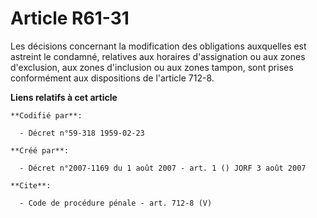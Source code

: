 # Article R61-31

Les décisions concernant la modification des obligations auxquelles est astreint le condamné, relatives aux horaires
d'assignation ou aux zones d'exclusion, aux zones d'inclusion ou aux zones tampon, sont prises conformément aux dispositions
de l'article 712-8.

**Liens relatifs à cet article**

	**Codifié par**:

	  - Décret n°59-318 1959-02-23

	**Créé par**:

	  - Décret n°2007-1169 du 1 août 2007 - art. 1 () JORF 3 août 2007

	**Cite**:

	  - Code de procédure pénale - art. 712-8 (V)
